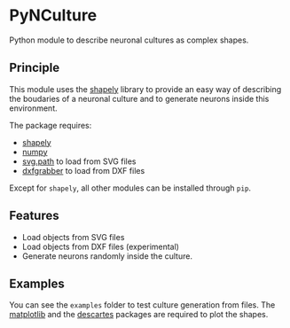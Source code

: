# PyNCulture

Python module to describe neuronal cultures as complex shapes.


## Principle

This module uses the [shapely](http://toblerity.org/shapely/manual.html)
library to provide an easy way of describing the boudaries of a neuronal
culture and to generate neurons inside this environment.

The package requires:

* [shapely](http://toblerity.org/shapely/manual.html)
* [numpy](http://www.numpy.org/)
* [svg.path](https://pypi.python.org/pypi/svg.path) to load from SVG files
* [dxfgrabber](https://pythonhosted.org/dxfgrabber/) to load from DXF files

Except for ``shapely``, all other modules can be installed through ``pip``.


## Features

* Load objects from SVG files
* Load objects from DXF files (experimental)
* Generate neurons randomly inside the culture.


## Examples

You can see the ``examples`` folder to test culture generation from files.
The [matplotlib](http://matplotlib.org/) and the
[descartes](https://pypi.python.org/pypi/descartes/) packages are required to
plot the shapes.
